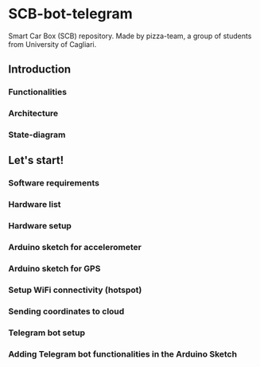 # SCB-bot-telegram
Smart Car Box (SCB) repository. Made by pizza-team, a group of students from University of Cagliari.

## Introduction

### Functionalities

### Architecture

### State-diagram

## Let's start!

### Software requirements

### Hardware list

### Hardware setup

### Arduino sketch for accelerometer

### Arduino sketch for GPS

### Setup WiFi connectivity (hotspot)

### Sending coordinates to cloud

### Telegram bot setup

### Adding Telegram bot functionalities in the Arduino Sketch
